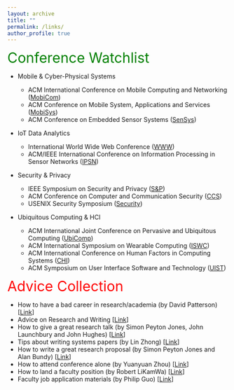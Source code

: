 ```yaml
---
layout: archive
title: ""
permalink: /links/
author_profile: true
---
```


<font size="6" color="green"> Conference Watchlist </font>

- Mobile & Cyber-Physical Systems
	- ACM International Conference on Mobile Computing and Networking ([MobiCom](http://portal.core.edu.au/conf-ranks/27/))
	- ACM Conference on Mobile System, Applications and Services ([MobiSys](http://portal.core.edu.au/conf-ranks/45/))
	- ACM Conference on Embedded Sensor Systems ([SenSys](http://portal.core.edu.au/conf-ranks/15/))

- IoT Data Analytics
	- International World Wide Web Conference ([WWW](http://portal.core.edu.au/conf-ranks/1548/))
	- ACM/IEEE International Conference on Information Processing in Sensor Networks ([IPSN](http://portal.core.edu.au/conf-ranks/823/))
	
- Security & Privacy
	- IEEE Symposium on Security and Privacy ([S&P](http://portal.core.edu.au/conf-ranks/750/))
	- ACM Conference on Computer and Communication Security ([CCS](http://portal.core.edu.au/conf-ranks/12/))
	- USENIX Security Symposium ([Security](http://portal.core.edu.au/conf-ranks/1841/))

- Ubiquitous Computing & HCI
	- ACM International Joint Conference on Pervasive and Ubiquitous Computing ([UbiComp](http://portal.core.edu.au/conf-ranks/1825/))
	- ACM International Symposium on Wearable Computing ([ISWC](http://portal.core.edu.au/conf-ranks/708/))
	- ACM International Conference on Human Factors in Computing Systems ([CHI](http://portal.core.edu.au/conf-ranks/1053/))
	- ACM Symposium on User Interface Software and Technology ([UIST](http://portal.core.edu.au/conf-ranks/66/))


<font size="6" color="red"> Advice Collection </font>

 - How to have a bad career in research/academia (by David Patterson) [[Link](https://www.youtube.com/watch?v=Rn1w4MRHIhc)]
 - Advice on Research and Writing [[Link](http://www.cs.cmu.edu/afs/cs.cmu.edu/user/mleone/web/how-to.html)]
 - How to give a great research talk (by Simon Peyton Jones, John Launchbury and John Hughes) [[Link](https://www.microsoft.com/en-us/research/academic-program/give-great-research-talk/)]
 - Tips about writing systems papers (by Lin Zhong) [[Link](https://www.ruf.rice.edu/~mobile/writing.html)]
 - How to write a great research proposal (by Simon Peyton Jones and Alan Bundy) [[Link](https://www.microsoft.com/en-us/research/academic-program/how-to-write-a-great-research-proposal/)]
 - How to attend conference alone (by Yuanyuan Zhou) [[Link](https://whova.com/blog/7-tips-for-attending-a-conference-alone-and-having-a-good-time-blog/)]
 - How to land a faculty position (by Robert LiKamWa) [[Link](http://roblkw.com/papers/landing_a_faculty_position-roblkw.pdf)]
 - Faculty job application materials (by Philip Guo) [[Link](http://pgbovine.net/faculty-job-application-materials.htm)]


